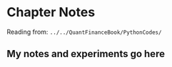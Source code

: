 # Chapter Notes

Reading from: `../../QuantFinanceBook/PythonCodes/`

## My notes and experiments go here